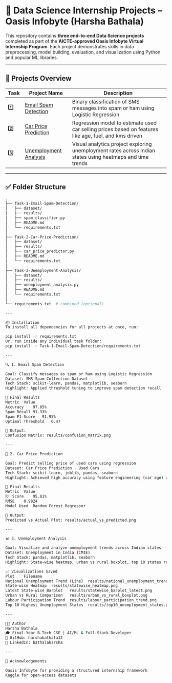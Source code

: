 # 🧠 Data Science Internship Projects – Oasis Infobyte (Harsha Bathala)

This repository contains **three end-to-end Data Science projects** completed as part of the **AICTE-approved Oasis Infobyte Virtual Internship Program**. Each project demonstrates skills in data preprocessing, model building, evaluation, and visualization using Python and popular ML libraries.

---

## 📁 Projects Overview

| Task | Project Name                  | Description |
|------|-------------------------------|-------------|
| 1️⃣  | [Email Spam Detection](#-1-email-spam-detection)        | Binary classification of SMS messages into spam or ham using Logistic Regression |
| 2️⃣  | [Car Price Prediction](#-2-car-price-prediction)        | Regression model to estimate used car selling prices based on features like age, fuel, and kms driven |
| 3️⃣  | [Unemployment Analysis](#-3-unemployment-analysis)      | Visual analytics project exploring unemployment rates across Indian states using heatmaps and time trends |

---

## ✅ Folder Structure

```bash
.
├── Task-1-Email-Spam-Detection/
│   ├── dataset/
│   ├── results/
│   ├── spam_classifier.py
│   ├── README.md
│   └── requirements.txt
│
├── Task-2-Car-Price-Prediction/
│   ├── dataset/
│   ├── results/
│   ├── car_price_predictor.py
│   ├── README.md
│   └── requirements.txt
│
├── Task-3-Unemployment-Analysis/
│   ├── dataset/
│   ├── results/
│   ├── unemployment_analysis.py
│   ├── README.md
│   └── requirements.txt
│
└── requirements.txt  # combined (optional)

---

📦 Installation
To install all dependencies for all projects at once, run:

pip install -r requirements.txt
Or, run inside any individual task folder:
pip install -r Task-1-Email-Spam-Detection/requirements.txt

---

🔍 1. Email Spam Detection

Goal: Classify messages as spam or ham using Logistic Regression
Dataset: SMS Spam Collection Dataset
Tech Stack: scikit-learn, pandas, matplotlib, seaborn
Highlight: Applied threshold tuning to improve spam detection recall

🎯 Final Results
Metric	Value
Accuracy	97.85%
Spam Recall	91.33%
Spam F1-Score	91.95%
Optimal Threshold	0.47

📁 Output:
Confusion Matrix: results/confusion_matrix.png

---

🚗 2. Car Price Prediction

Goal: Predict selling price of used cars using regression
Dataset: Car Price Prediction - Used Cars
Tech Stack: scikit-learn, joblib, pandas, seaborn
Highlight: Achieved high accuracy using feature engineering (car age) and ensemble modeling

🎯 Final Results
Metric	Value
R² Score	95.81%
RMSE	0.9824
Model Used	Random Forest Regressor

📁 Output:
Predicted vs Actual Plot: results/actual_vs_predicted.png

---

📊 3. Unemployment Analysis

Goal: Visualize and analyze unemployment trends across Indian states
Dataset: Unemployment in India (CMIE)
Tech Stack: pandas, matplotlib, seaborn
Highlight: State-wise heatmap, urban vs rural boxplot, top 10 states ranked by unemployment

📈 Visualizations Saved
Plot	Filename
National Unemployment Trend (Line)	results/national_unemployment_trend.png
State-wise Heatmap	results/statewise_heatmap.png
Latest State-wise Barplot	results/statewise_barplot_latest.png
Urban vs Rural Comparison	results/urban_vs_rural_boxplot.png
Labour Participation Trend	results/labour_participation_trend.png
Top 10 Highest Unemployment States	results/top10_unemployment_states.png

---

👨‍💻 Author
Harsha Bathala
🎓 Final-Year B.Tech CSE | AI/ML & Full-Stack Developer
🔗 GitHub: harshabathala12
🔗 LinkedIn: bathalaharsha

---

🙌 Acknowledgements

Oasis Infobyte for providing a structured internship framework
Kaggle for open-access datasets

